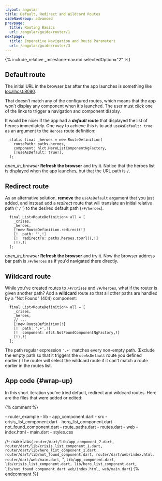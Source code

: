 ```yaml
---
layout: angular
title: Default, Redirect and Wildcard Routes
sideNavGroup: advanced
prevpage:
  title: Routing Basics
  url: /angular/guide/router/1
nextpage:
  title: Imperative Navigation and Route Parameters
  url: /angular/guide/router/3
---
```


<?code-excerpt path-base="examples/ng/doc/router"?>

{% include_relative _milestone-nav.md selectedOption="2" %}

## Default route

The initial URL in the browser bar after the app launches is something like [localhost:8080](localhost:8080).

That doesn't match any of the configured routes, which means that the app won't
display any component when it's launched.
The user must click one of the links to trigger a navigation and component display.

It would be nicer if the app had a **_default_ route**
that displayed the list of heroes immediately.
One way to achieve this is to add `useAsDefault: true` as an argument
to the `Heroes` route definition:

<?code-excerpt "lib/src/routes_2.dart (useAsDefault)" replace="/useAs.*?(?=,)/[!$&!]/g" title?>
```
  static final _heroes = new RouteDefinition(
    routePath: paths.heroes,
    component: hlct.HeroListComponentNgFactory,
    [!useAsDefault: true!],
  );
```

<i class="material-icons">open_in_browser</i>
**Refresh the browser** and try it. Notice that the heroes list is displayed
when the app launches, but that the URL path is `/`.

## Redirect route

As an alternative solution, **remove** the `useAsDefault` argument that you just added,
and instead add a _redirect_ route that will translate an initial relative path (`'/'`)
to the desired default path (`/#/heroes`).

<?code-excerpt "lib/src/routes_2.dart (redirect)" replace="/(new|  path|  redirect|\)).*/[!$&!]/g;" title?>
```
  final List<RouteDefinition> all = [
    _crises,
    _heroes,
    [!new RouteDefinition.redirect(!]
    [!  path: '',!]
    [!  redirectTo: paths.heroes.toUrl(),!]
    [!),!]
  ];
```

<i class="material-icons">open_in_browser</i>
**Refresh the browser** and try it. Now the browser address bar path is `/#/heroes`
as if you'd navigated there directly.

## Wildcard route

While you've created routes to `/#/crises` and `/#/heroes`,
what if the router is given another path?
Add a **wildcard** route so that all other paths are handled
by a "Not Found" (404) component:

<?code-excerpt "lib/src/routes_2.dart (wildcard)" replace="/(new|  path|  component|\)).*|\.\+/[!$&!]/g" title?>
```
  final List<RouteDefinition> all = [
    _crises,
    _heroes,
    // ...
    [!new RouteDefinition(!]
    [!  path: '.+',!]
    [!  component: nfct.NotFoundComponentNgFactory,!]
    [!),!]
  ];
```

The path regular expression `'.+'` matches every non-empty path.
(Exclude the empty path so that it triggers the `useAsDefault` route you defined earlier.)
The router will select the wildcard route if it can't match a route earlier in the routes list.

## App code {#wrap-up}

In this short iteration you've tried default, redirect and wildcard routes.
Here are the files that were added or edited:

<code-tabs>
  <?code-pane "lib/src/routes_2.dart" replace="/_\d((\.template)?\.dart)/$1/g" linenums?>
  <?code-pane "lib/src/not_found_component.dart" linenums?>
</code-tabs>

{% comment %}
  <div class="ul-filetree" markdown="1">
  - router_example
    - lib
      - app_component.dart
      - src
        - crisis_list_component.dart
        - hero_list_component.dart
        - not_found_component.dart
        - route_paths.dart
        - routes.dart
    - web
      - index.html
      - main.dart
      - styles.css
  </div>

  //- makeTabs(
  `router/dart/lib/app_component_2.dart,
  router/dart/lib/crisis_list_component_1.dart,
  router/dart/lib/hero_list_component_1.dart,
  router/dart/lib/not_found_component.dart,
  router/dart/web/index.html,
  router/dart/web/main.dart`,
  '',
  `lib/app_component.dart,
  lib/crisis_list_component.dart,
  lib/hero_list_component.dart,
  lib/not_found_component.dart
  web/index.html,
  web/main.dart`)
{% endcomment %}
